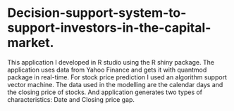 # Decision-support-system-to-support-investors-in-the-capital-market.
This application I developed in R studio using the R shiny package. The application uses data from Yahoo Finance and gets it with quantmod package in real-time.
For stock price prediction I used an algorithm support vector machine. The data used in the modelling are the calendar days and the closing price of stocks.
And application generates two types of characteristics: Date and Closing price gap.
